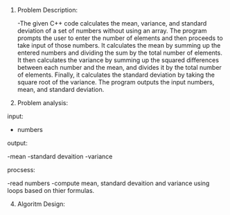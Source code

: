 1. Problem Description:

    -The given C++ code calculates the mean, variance, and standard deviation of a set of numbers without using an array. The program prompts the user to enter the 
   number of elements and then proceeds to take input of those numbers. It calculates the mean by summing up the entered numbers and dividing the sum by the total 
   number of elements. It then calculates the variance by summing up the squared differences between each number and the mean, and divides it by the total number of 
   elements. Finally, it calculates the standard deviation by taking the square root of the variance. The program outputs the input numbers, mean, and standard 
   deviation.

2. Problem analysis:

input:

   - numbers

output:

   -mean
   -standard devaition
   -variance

procsess:

   -read numbers
   -compute mean, standard devaition and variance using loops based on thier formulas.


4. Algoritm Design:







